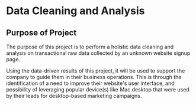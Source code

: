 # Data Cleaning and Analysis

## Purpose of Project
The purpose of this project is to perform a holistic data cleaning and analysis on transactional raw data collected by an unknown website signup page. 

Using the data-driven results of this project, it will be used to support the company to guide them in their business operations. This is through the identification of a need to improve their website's user interface, and possibility of leveraging popular device(s) like Mac desktop that were used by their leads for desktop-based marketing campaigns.

